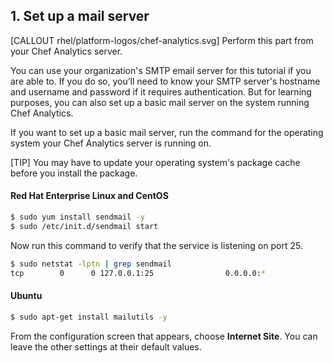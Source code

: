 ## 1. Set up a mail server

[CALLOUT rhel/platform-logos/chef-analytics.svg] Perform this part from your Chef Analytics server.

You can use your organization's SMTP email server for this tutorial if you are able to. If you do so, you’ll need to know your SMTP server's hostname and username and password if it requires authentication. But for learning purposes, you can also set up a basic mail server on the system running Chef Analytics.

If you want to set up a basic mail server, run the command for the operating system your Chef Analytics server is running on.

[TIP] You may have to update your operating system's package cache before you install the package.

#### Red Hat Enterprise Linux and CentOS

```bash
$ sudo yum install sendmail -y
$ sudo /etc/init.d/sendmail start
```

Now run this command to verify that the service is listening on port 25.

```bash
$ sudo netstat -lptn | grep sendmail
tcp        0      0 127.0.0.1:25                0.0.0.0:*                   LISTEN      14693/sendmail
```

#### Ubuntu

```bash
$ sudo apt-get install mailutils -y
```

From the configuration screen that appears, choose **Internet Site**. You can leave the other settings at their default values.
